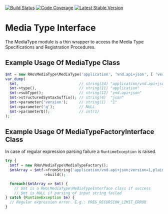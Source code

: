 [![Build Status](https://travis-ci.org/robert-horvath/media-type.svg?branch=develop)](https://travis-ci.org/robert-horvath/media-type)
[![Code Coverage](https://codecov.io/gh/robert-horvath/media-type/branch/develop/graph/badge.svg)](https://codecov.io/gh/robert-horvath/media-type)
[![Latest Stable Version](https://img.shields.io/packagist/v/robert/media-type.svg)](https://packagist.org/packages/robert/media-type)
# Media Type Interface
The MediaType module is a thin wrapper to access the Media Type Specifications and Registration Procedures.
## Example Usage Of MediaType Class
```php
$mt = new RHo\MediaType\MediaType('application', 'vnd.api+json', [ 'version' => '1' ]);
var_dump(
  $mt,                           // string(34) "application/vnd.api+json;version=1"
  $mt->type(),                   // string(11) "application"
  $mt->subType();                // string(12) "vnd.api+json"
  $mt->structuredSyntaxSuffix(); // string(4)  "json"
  $mt->parameter('version');     // string(1)  "1"
  $mt->parameter('q');           // NULL
  $mt->parameterQ();             // int(1)
);
```
## Example Usage Of MediaTypeFactoryInterface Class
In case of regular expression parsing failure a ```RuntimeException``` is raised.
```php
try {
  $mtf = new RHo\MediaType\MediaTypeFactory();
  $mtArray = $mtf->fromString('application/vnd.api+json;version=1,plain/text')
                 ->build();

  foreach($mtArray => $mt) {
    // $mt is a RHo\MediaType\MediaTypeInterface class if success
    // $mt is NULL if parsing of input string failed
} catch (RuntimeException $e) {
  // Regular expression error. E.g.: PREG_RECURSION_LIMIT_ERROR
}
```